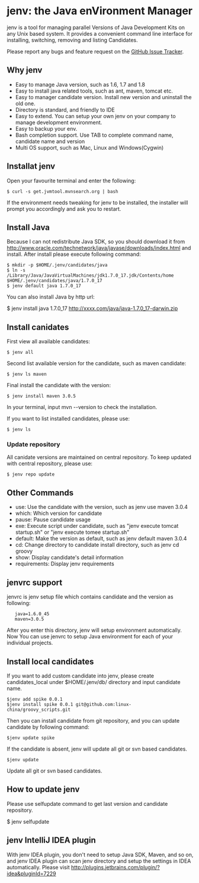 jenv: the Java enVironment Manager
=======================================
jenv is a tool for managing parallel Versions of Java Development Kits on any Unix based system.
It provides a convenient command line interface for installing, switching, removing and listing Candidates.

Please report any bugs and feature request on the [GitHub Issue Tracker](https://github.com/linux-china/jenv/issues).

## Why jenv
   * Easy to manage Java version, such as 1.6, 1.7 and 1.8
   * Easy to install java related tools, such as ant, maven, tomcat etc.
   * Easy to manager candidate version. Install new version and uninstall the old one.
   * Directory is standard, and friendly to IDE
   * Easy to extend. You can setup your own jenv on your company to manage development environment.
   * Easy to backup your env.
   * Bash completion support. Use TAB to complete command name, candidate name and version
   * Multi OS support, such as Mac, Linux and Windows(Cygwin)

## Installat jenv

Open your favourite terminal and enter the following:

    $ curl -s get.jvmtool.mvnsearch.org | bash

If the environment needs tweaking for jenv to be installed, the installer will prompt you accordingly and ask you to restart.

## Install Java
Because I can not redistribute Java SDK, so you should download it from http://www.oracle.com/technetwork/java/javase/downloads/index.html
and install. After install please execute following command:

    $ mkdir -p $HOME/.jenv/candidates/java
    $ ln -s /Library/Java/JavaVirtualMachines/jdk1.7.0_17.jdk/Contents/home $HOME/.jenv/candidates/java/1.7.0_17
    $ jenv default java 1.7.0_17

You can also install Java by http url:

   $ jenv install java 1.7.0_17  http://xxxx.com/java/java-1.7.0_17-darwin.zip

## Install canidates

First view all available candidates:

    $ jenv all

Second list available version for the candidate, such as maven candidate:

    $ jenv ls maven

Final install the candidate with the version:

    $ jenv install maven 3.0.5
In your terminal, input mvn --version to check the installation.

If you want to list installed candidates, please use:

    $ jenv ls

### Update repository
All canidate versions are maintained on central repository. To keep updated with central repository, please use:

    $ jenv repo update

## Other Commands

  * use: Use the candidate with the version, such as jenv use maven 3.0.4
  * which: Which version for candidate
  * pause: Pause candidate usage
  * exe: Execute script under candidate, such as "jenv execute tomcat startup.sh" or "jenv execute tomee startup.sh"
  * default: Make the version as default, such as jenv default maven 3.0.4
  * cd: Change directory to candidate install directory, such as jenv cd groovy
  * show: Display candidate's detail information
  * requirements: Display jenv requirements

## jenvrc support
jenvrc is jenv setup file which contains candidate and the version as following:

       java=1.6.0_45
       maven=3.0.5
After you enter this directory, jenv will setup environment automatically.
Now You can use jenvrc to setup Java environment for each of your individual projects.

## Install local candidates
If you want to add custom candidate into jenv, please create candidates_local under $HOME/.jenv/db/ directory and input candidate name.

    $jenv add spike 0.0.1
    $jenv install spike 0.0.1 git@github.com:linux-china/groovy_scripts.git
Then you can install candidate from git repository, and you can update candidate by following command:

    $jenv update spike
If the candidate is absent, jenv will update all git or svn based candidates.

    $jenv update
Update all git or svn based candidates.

## How to update jenv
Please use selfupdate command to get last version and candidate repository.

   $ jenv selfupdate

## jenv IntelliJ IDEA plugin
With jenv IDEA plugin, you don't need to setup Java SDK, Maven, and so on, and jenv IDEA plugin can scan jenv directory
and setup the settings in IDEA automatically. Please visit http://plugins.jetbrains.com/plugin/?idea&pluginId=7229
